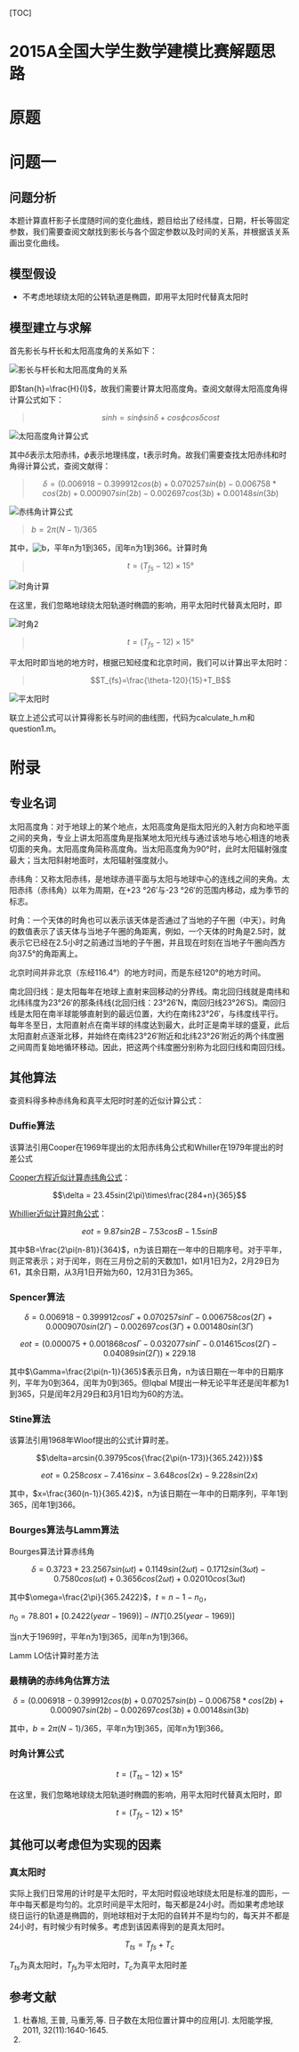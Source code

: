 [TOC]

# 2015A全国大学生数学建模比赛解题思路

# 原题



# 问题一

## 问题分析

本题计算直杆影子长度随时间的变化曲线，题目给出了经纬度，日期，杆长等固定参数，我们需要查阅文献找到影长与各个固定参数以及时间的关系，并根据该关系画出变化曲线。

## 模型假设

- 不考虑地球绕太阳的公转轨道是椭圆，即用平太阳时代替真太阳时

## 模型建立与求解

首先影长与杆长和太阳高度角的关系如下：

![影长与杆长和太阳高度角的关系](img/影长杆长太阳高度角.png)

即$tan{h}=\frac{H}{l}$，故我们需要计算太阳高度角。查阅文献得太阳高度角得计算公式如下：

> $$sin{h}=sin{\phi}sin{\delta}+cos{\phi}cos{\delta}cos{t}$$

![太阳高度角计算公式](img/太阳高度角公式.gif)

其中$\delta$表示太阳赤纬，$\phi$表示地理纬度，t表示时角。故我们需要查找太阳赤纬和时角得计算公式，查阅文献得：

> $$\delta=(0.006918-0.399912cos{(b)}+0.070257sin{(b)}-0.006758*cos{(2b)}+0.000907sin{(2b)}-0.002697cos{(3b)}+0.00148sin{(3b})$$

![赤纬角计算公式](img/赤纬角计算公式.gif)

> $b=2\pi(N-1)/365$

其中，![b](img\b.gif)，平年n为1到365，闰年n为1到366。计算时角

> $$t=(T_{fs}-12)\times15°$$

![时角计算](img/时角.gif)

在这里，我们忽略地球绕太阳轨道时椭圆的影响，用平太阳时代替真太阳时，即

![时角2](img/时角2.gif)

> $$t=(T_{fs}-12)\times15°$$

平太阳时即当地的地方时，根据已知经度和北京时间，我们可以计算出平太阳时：

> $$T_{fs}=\frac{\theta-120}{15}+T_B$$

![平太阳时](D:\MARKDOWN\数学建模\2015A\img\平太阳时.gif)

联立上述公式可以计算得影长与时间的曲线图，代码为calculate_h.m和question1.m。

# 附录

## 专业名词

太阳高度角：对于地球上的某个地点，太阳高度角是指太阳光的入射方向和地平面之间的夹角，专业上讲太阳高度角是指某地太阳光线与通过该地与地心相连的地表切面的夹角。太阳高度角简称高度角。当太阳高度角为90°时，此时太阳辐射强度最大；当太阳斜射地面时，太阳辐射强度就小。

赤纬角：又称太阳赤纬，是地球赤道平面与太阳与地球中心的连线之间的夹角。太阳赤纬（赤纬角）以年为周期，在+23 °26′与-23 °26′的范围内移动，成为季节的标志。

时角：一个天体的时角也可以表示该天体是否通过了当地的子午圈（中天）。时角的数值表示了该天体与当地子午圈的角距离，例如，一个天体的时角是2.5时，就表示它已经在2.5小时之前通过当地的子午圈，并且现在时刻在当地子午圈向西方向37.5°的角距离上。

北京时间并非北京（东经116.4°）的地方时间，而是东经120°的地方时间。

南北回归线：是太阳每年在地球上直射来回移动的分界线。南北回归线就是南纬和北纬纬度为23°26′的那条纬线(北回归线：23°26′N，南回归线23°26′S)。南回归线是太阳在南半球能够直射到的最远位置，大约在南纬23°26′，与纬度线平行。每年冬至日，太阳直射点在南半球的纬度达到最大，此时正是南半球的盛夏，此后太阳直射点逐渐北移，并始终在南纬23°26′附近和北纬23°26′附近的两个纬度圈之间周而复始地循环移动。因此，把这两个纬度圈分别称为北回归线和南回归线。

## 其他算法

查资料得多种赤纬角和真平太阳时时差的近似计算公式：

### Duffie算法

该算法引用Cooper在1969年提出的太阳赤纬角公式和Whiller在1979年提出的时差公式

[Cooper方程近似计算赤纬角公式]()：

$$\delta = 23.45sin(2\pi)\times\frac{284+n}{365}$$

[Whillier近似计算时角公式]()：

$$eot=9.87sin{2B}-7.53cos{B}-1.5sin{B}$$

其中$B=\frac{2\pi(n-81)}{364}$，n为该日期在一年中的日期序号。对于平年，则正常表示；对于闰年，则在三月份之前的天数加1，如1月1日为2，2月29日为61，其余日期，从3月1日开始为60，12月31日为365。

### Spencer算法

$$\delta=0.006918-0.399912cos{\Gamma}+0.070257sin{\Gamma}-0.006758cos{(2\Gamma)}+0.0009070sin{(2\Gamma)}-0.002697cos{(3\Gamma)}+0.001480sin{(3\Gamma)}$$

$$eot=(0.000075+0.001868cos{\Gamma}-0.032077sin{\Gamma}-0.014615cos{(2\Gamma)}-0.04089sin{(2\Gamma)})\times229.18$$

其中$\Gamma=\frac{2\pi(n-1)}{365}$表示日角，n为该日期在一年中的日期序列，平年为0到364，闰年为0到365。但Iqbal M提出一种无论平年还是闰年都为1到365，只是闰年2月29日和3月1日均为60的方法。

### Stine算法

该算法引用1968年Wloof提出的公式计算时差。

$$\delta=arcsin{0.39795cos{\frac{2\pi(n-173)}{365.242}}}$$

$$eot=0.258cos{x}-7.416sin{x}-3.648cos{(2x)}-9.228sin{(2x)}$$

其中，$x=\frac{360(n-1)}{365.42}$，n为该日期在一年中的日期序列，平年1到365，闰年1到366。

### Bourges算法与Lamm算法

Bourges算法计算赤纬角

$$\delta=0.3723+23.2567sin{(\omega t)}+0.1149sin{(2\omega t)}-0.1712sin{(3\omega t)}-0.7580cos{(\omega t)}+0.3656cos{(2\omega t)}+0.02010cos{(3\omega t)}$$

其中$\omega=\frac{2\pi}{365.2422}$，$t=n-1-n_0$，

$n_0=78.801+[0.2422(year-1969)]-INT[0.25(year-1969)]$

当n大于1969时，平年n为1到365，闰年n为1到366。

Lamm LO估计算时差方法

### 最精确的赤纬角估算方法

$$\delta=(0.006918-0.399912cos{(b)}+0.070257sin{(b)}-0.006758*cos{(2b)}+0.000907sin{(2b)}-0.002697cos{(3b)}+0.00148sin{(3b})$$

其中，$b=2\pi(N-1)/365$，平年n为1到365，闰年n为1到366。

### 时角计算公式

$$t=(T_{ts}-12)\times15°$$

在这里，我们忽略地球绕太阳轨道时椭圆的影响，用平太阳时代替真太阳时，即

$$t=(T_{fs}-12)\times15°$$



## 其他可以考虑但为实现的因素

### 真太阳时

实际上我们日常用的计时是平太阳时，平太阳时假设地球绕太阳是标准的圆形，一年中每天都是均匀的。北京时间是平太阳时，每天都是24小时。而如果考虑地球绕日运行的轨道是椭圆的，则地球相对于太阳的自转并不是均匀的，每天并不都是24小时，有时候少有时候多。考虑到该因素得到的是真太阳时。 

$$T_{ts}=T_{fs}+T_{c}$$

$T_{ts}$为真太阳时，$T_{fs}$为平太阳时，$T_{c}$为真平太阳时差

## 参考文献

1. 杜春旭, 王普, 马重芳,等. 日子数在太阳位置计算中的应用[J]. 太阳能学报, 2011, 32(11):1640-1645. 
2. 